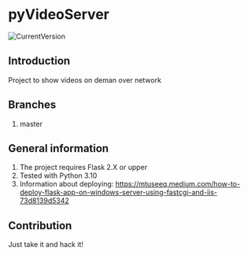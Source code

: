# pyVideoServer

![CurrentVersion](https://img.shields.io/badge/Version-1.0.0-blue)

## Introduction
Project to show videos on deman over network

## Branches
1. master

## General information
1. The project requires Flask 2.X or upper
2. Tested with Python 3.10
3. Information about deploying: https://mtuseeq.medium.com/how-to-deploy-flask-app-on-windows-server-using-fastcgi-and-iis-73d8139d5342

## Contribution
Just take it and hack it!